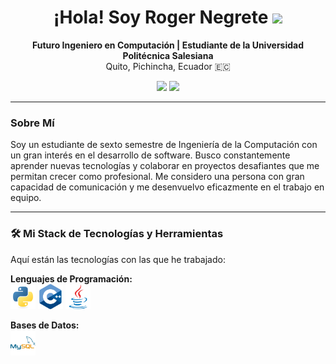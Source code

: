 <h1 align="center">
  ¡Hola! Soy Roger Negrete <img src="https://media.giphy.com/media/hvRJCLFzcasrR4ia7z/giphy.gif" width="35">
</h1>

<p align="center">
  <strong>Futuro Ingeniero en Computación | Estudiante de la Universidad Politécnica Salesiana</strong>
  <br />
  Quito, Pichincha, Ecuador 🇪🇨
</p>

<p align="center">
  <a href="mailto:rnegretec@est.ups.edu.ec"><img src="https://img.shields.io/badge/Gmail-D14836?style=for-the-badge&logo=gmail&logoColor=white" /></a>
  <a href="[ENLACE-A-TU-LINKEDIN]"><img src="https://img.shields.io/badge/LinkedIn-0077B5?style=for-the-badge&logo=linkedin&logoColor=white" /></a>
</p>

---

### Sobre Mí

<p>
  Soy un estudiante de sexto semestre de Ingeniería de la Computación con un gran interés en el desarrollo de software. Busco constantemente aprender nuevas tecnologías y colaborar en proyectos desafiantes que me permitan crecer como profesional. Me considero una persona con gran capacidad de comunicación y me desenvuelvo eficazmente en el trabajo en equipo.
</p>

---

### 🛠️ Mi Stack de Tecnologías y Herramientas

Aquí están las tecnologías con las que he trabajado:

<p align="left">
  <strong>Lenguajes de Programación:</strong><br>
  <a href="https://www.python.org" target="_blank" rel="noreferrer"><img src="https://raw.githubusercontent.com/devicons/devicon/master/icons/python/python-original.svg" alt="python" width="40" height="40"/></a>
  <a href="https://isocpp.org/" target="_blank" rel="noreferrer"><img src="https://raw.githubusercontent.com/devicons/devicon/master/icons/cplusplus/cplusplus-original.svg" alt="cplusplus" width="40" height="40"/></a>
  <a href="https://www.java.com" target="_blank" rel="noreferrer"><img src="https://raw.githubusercontent.com/devicons/devicon/master/icons/java/java-original.svg" alt="java" width="40" height="40"/></a>
</p>

<p align="left">
  <strong>Bases de Datos:</strong><br>
  <a href="https://www.mysql.com/" target="_blank" rel="noreferrer"><img src="https://raw.githubusercontent.com/devicons/devicon/master/icons/mysql/mysql-original-wordmark.svg" alt="mysql" width="40"
